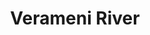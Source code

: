 ---
title: "Verameni River"
title_bn: "ভেরামেনি নদী"
description: "The river started Rohila Kamalpur in Ajmiriganj and Mymensingh and passed Dhobateka, Ruhiya, Chadpur, Bodorpur, Runiya, Manbari, Nogorbari, Ajmiriganj, Pirispur, Isobpur, Vobanipur, Matiyara, Paharipur, etc on its way."
---